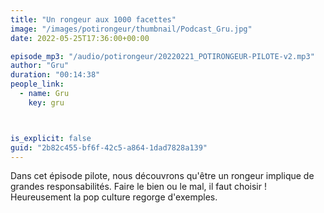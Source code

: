 ```yaml
---
title: "Un rongeur aux 1000 facettes"
image: "/images/potirongeur/thumbnail/Podcast_Gru.jpg"
date: 2022-05-25T17:36:00+00:00

episode_mp3: "/audio/potirongeur/20220221_POTIRONGEUR-PILOTE-v2.mp3"
author: "Gru"
duration: "00:14:38"
people_link: 
  - name: Gru
    key: gru



is_explicit: false
guid: "2b82c455-bf6f-42c5-a864-1dad7828a139"
---
```


<PodcastHeader/>

Dans cet épisode pilote, nous découvrons qu'être un rongeur implique de grandes responsabilités.
Faire le bien ou le mal, il faut choisir !
Heureusement la pop culture regorge d'exemples.
